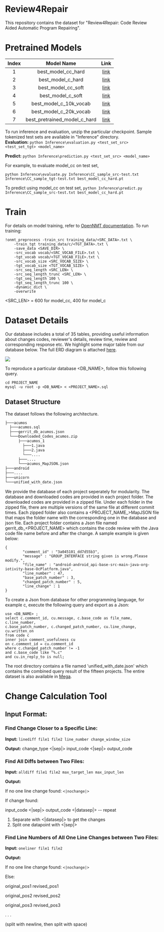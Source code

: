 # Review4Repair

This repository contains the dataset for "Review4Repair: Code Review Aided Automatic Program Repairing". 

# Pretrained Models

| Index | Model Name | Link  |
|:-------------: |:-------------:| :-----:|
| 1      | best_model_cc_hard      |   [link](https://mega.nz/file/gU41UaAY#wUEldVrrbg0qi_SmLpndSUjHP81A12gOkiKEKWrf1Pk) |
| 2      | best_model_c_hard      |   [link](https://mega.nz/file/MUpnGKwA#Er7ISKH6JR8yPmyz3IDqzkd4maDExDpjTb5_Dclox8I) |
| 3      | best_model_cc_soft      |   [link](https://mega.nz/file/RA4FlC4Q#nCIdznperFBYm6tdSxxRCrf_07xdVsQfHS-_yr_Tlv0) |
| 4      | best_model_c_soft      |   [link](https://mega.nz/file/5NpznY6A#hAzdtUtri8fZLyU6F4WYVeL-gFCh6yvsBafYA8jzIF4) |
| 5      | best_model_c_10k_vocab      |   [link](https://mega.nz/file/1IgBxS4L#vzKnk1ZWYWCdGoM46sWb75mWfEjXM8xlmOQfhwDLbl4) |
| 6      | best_model_c_20k_vocab      |   [link](https://mega.nz/file/ZI5xFKTL#i-QU-9nShGeVVEm4YTHrMcPFsa0IDjZOpOBLJMPNcAk) |
| 7      | best_pretrained_model_c_hard      |   [link](https://mega.nz/file/ZYxlTAyY#dR5MtfC1EHqcclUPjvZCLnkZP1p4yvQXcgJMhrRvd8Y) |

To run inference and evaluation, unzip the particular checkpoint. Sample tokenized test sets are available in "Inference" directory.   
**Evaluation:** ```python Inference\evaluation.py <test_set_src> <test_set_tgt> <model_name>``` 

**Predict:** ```python Inference\prediction.py <test_set_src> <model_name>```

For example, to evaluate model_cc on test set, 

```python Inference\evaluate.py Inference\CC_sample_src-test.txt Inference\CC_sample_tgt-test.txt best_model_cc_hard.pt``` 

To predict using model_cc on test set, 
```python Inference\predict.py Inference\CC_sample_src-test.txt best_model_cc_hard.pt```

# Train

For details on model training, refer to [OpenNMT documentation](https://opennmt.net/OpenNMT-py/index.html). To run training:

```
!onmt_preprocess -train_src training_data/<SRC_DATA>.txt \
    -train_tgt training_data/c/<TGT_DATA>.txt \
    -save_data <SAVE_DIR> \
    -src_vocab vocab/<SRC_VOCAB_FILE>.txt \
    -tgt_vocab vocab/<TGT_VOCAB_FILE>.txt \
    -src_vocab_size <SRC_VOCAB_SIZE> \
    -tgt_vocab_size <TGT_VOCAB_SIZE> \
    -src_seq_length <SRC_LEN> \
    -src_seq_length_trunc <SRC_LEN> \
    -tgt_seq_length 100 \
    -tgt_seq_length_trunc 100 \
    -dynamic_dict \
    -overwrite
```

<SRC_LEN> = 600 for model_cc, 400 for model_c

# Dataset Details

Our database includes a total of 35 tables, providing useful information about changes codes, reviewer's details, review time, review and corresponding response etc. We highlight some major table from our database below. The full ERD diagram is attached [here](https://github.com/Review4Repair/Review4Repair/blob/master/images/erd.pdf).

![](https://github.com/Review4Repair/Review4Repair/blob/master/images/erd.png)

To reproduce a particular database <DB_NAME>, follow this following query.

```
cd PROJECT_NAME
mysql -u root -p <DB_NAME> < <PROJECT_NAME>.sql
```

## Dataset Structure

The dataset follows the following architecture. 

```bash
├───acumos
  ├───acumos.sql
  ├───gerrit_db_acumos.json
  └───Downloaded_Codes_acumos.zip
      ├───acumos_1
        ├───1.java
        ├───2.java
        └───....
      ├───....  
      └───acumos_MapJSON.json
├───android
├───....
├───unicorn
└───unified_with_date.json
```

We provide the database of each project seperately for modularity. The database and downloaded codes are provided in each project folder. The downloaded codes are provided in a zipped file. Under each folder in the zipped file, there are multiple versions of the same file at different commit times. Each zipped folder also contains a <PROJECT_NAME_>MapJSON file that maps the folder name with the corresponding one in the database and json file. Each project folder contains a Json file named gerrit_db_<PROJECT_NAME> which contains the code review with the Java code file name before and after the change. A sample example is given below:
```
{
		"comment_id" : "3a045101_dd7d55b3",
		"message" : "GROUP_INTERFACE string given is wrong.Please modify.",
		"file_name" : "android-android_api-base-src-main-java-org-iotivity-base-OcPlatform.java",
		"line_number" : 47,
		"base_patch_number" : 3,
		"changed_patch_number" : 5,
		"line_change" : 1
}
```

To create a Json from database for other programming language, for example c, execute the following query and export as a Json:
```
use <DB_NAME> ;
select c.comment_id, cu.message, c.base_code as file_name, c.line_number, 
c.base_patch_number, c.changed_patch_number, cu.line_change, cu.written_on 
from code c
inner join comment_usefulness cu
on c.comment_id = cu.comment_id
where c.changed_patch_number != -1
and c.base_code like "%.c"
and cu.in_reply_to is null;

```

The root directory contains a file named 'unified_with_date.json' which contains the combined query result of the fifteen projects. The entire dataset is also available in [Mega](https://mega.nz/folder/1Zo2wQpT#tXx8xE3UfmRWWcyMmxHf4g).

# Change Calculation Tool

## Input Format:

### Find Change Closer to a Specific Line:
**Input:** `linediff file1 file2 line_number change_window_size`

**Output:**
change_type <|sep|> input_code <|sep|> output_code

### Find All Diffs between Two Files:

**Input:** `alldiff file1 file2 max_target_len max_input_len`

**Output:**

If no one line change found:
`<|nochange|>`

If change found:

input_code <|sep|> output_code <|datasep|> -- repeat

1. Separate with <|datasep|> to get the changes
2. Split one datapoint with <|sep|>

### Find Line Numbers of All One Line Changes between Two Files:

**Input:** `oneliner file1 file2`

**Output:**

If no one line change found:
`<|nochange|>`

Else:

original_pos1 revised_pos1

original_pos2 revised_pos2

original_pos3 revised_pos3

.
.
.

(split with newline, then split with space)
